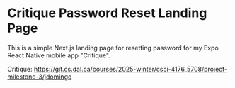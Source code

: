# Critique Password Reset Landing Page

This is a simple Next.js landing page for resetting password for my Expo React Native mobile app "Critique".

Critique: https://git.cs.dal.ca/courses/2025-winter/csci-4176_5708/project-milestone-3/jdomingo
